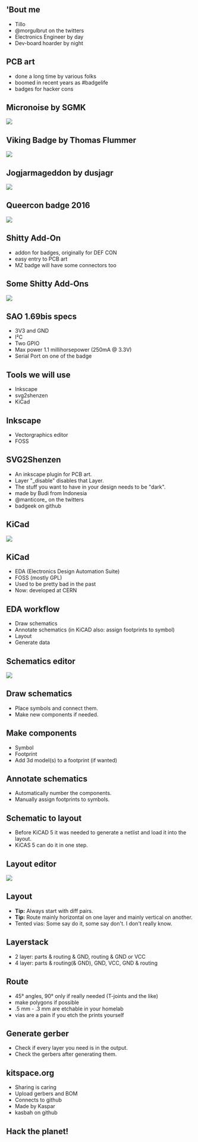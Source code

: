## 'Bout me
- Tillo
- @morgulbrut on the twitters
- Electronics Engineer by day
- Dev-board hoarder by night

## PCB art
- done a long time by various folks
- boomed in recent years as #badgelife
- badges for hacker cons

## Micronoise by SGMK
![](images/Micronoise.png)

## Viking Badge by Thomas Flummer
![](images/viking-badge.jpg)

## Jogjarmageddon by dusjagr 
![](images/Jogjarmageddon.jpg)

## Queercon badge 2016
![](images/queercon.jpg)

## Shitty Add-On
- addon for badges, originally for DEF CON
- easy entry to PCB art
- MZ badge will have some connectors too

## Some Shitty Add-Ons
![](images/resize/shittyadd-ons.png)

## SAO 1.69bis specs
- 3V3 and GND
- I²C
- Two GPIO
- Max power 1.1 millihorsepower (250mA @ 3.3V)
- Serial Port on one of the badge

## Tools we will use
- Inkscape
- svg2shenzen
- KiCad

## Inkscape
- Vectorgraphics editor
- FOSS 

## SVG2Shenzen
- An inkscape plugin for PCB art.
- Layer "_disable" disables that Layer.
- The stuff you want to have in your design needs to be "dark".
- made by Budi from Indonesia 
- @manticore_ on the twitters
- badgeek on github

## KiCad
![](images/kicad.png)

## KiCad
- EDA (Electronics Design Automation Suite)
- FOSS (mostly GPL)
- Used to be pretty bad in the past
- Now: developed at CERN

## EDA workflow
- Draw schematics 
- Annotate schematics (in KiCAD also: assign footprints to symbol) 
- Layout 
- Generate data 

## Schematics editor
![](images/schema_editor.png)

## Draw schematics
- Place symbols and connect them.
- Make new components if needed.

## Make components
- Symbol
- Footprint
- Add 3d model(s) to a footprint (if wanted)

## Annotate schematics
- Automatically number the components.
- Manually assign footprints to symbols.

## Schematic to layout
- Before KiCAD 5 it was needed to generate a netlist and load it into the layout.
- KiCAS 5 can do it in one step.

## Layout editor
![](images/layout_editor.png)

## Layout
- **Tip:** Always start with diff pairs.
- **Tip:** Route mainly horizontal on one layer and mainly vertical on another.
- Tented vias: Some say do it, some say don't. I don't really know.

## Layerstack
- 2 layer: parts & routing & GND, routing & GND or VCC
- 4 layer: parts & routing(& GND), GND, VCC, GND & routing

## Route
- 45° angles, 90° only if really needed (T-joints and the like)
- make polygons if possible
- .5 mm - .3 mm are etchable in your homelab
- vias are a pain if you etch the prints yourself

## Generate gerber
- Check if every layer you need is in the output.
- Check the gerbers after generating them.

## kitspace.org
- Sharing is caring
- Upload gerbers and BOM
- Connects to github
- Made by Kaspar
- kasbah on github

## Hack the planet!
